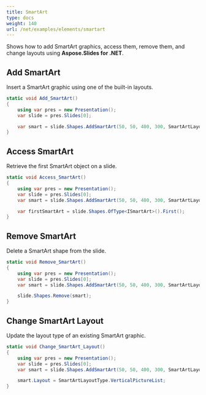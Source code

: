 ```yaml
---
title: SmartArt
type: docs
weight: 140
url: /net/examples/elements/smartart
---
```


Shows how to add SmartArt graphics, access them, remove them, and change layouts using **Aspose.Slides for .NET**.

## Add SmartArt

Insert a SmartArt graphic using one of the built-in layouts.

```csharp
static void Add_SmartArt()
{
    using var pres = new Presentation();
    var slide = pres.Slides[0];

    var smart = slide.Shapes.AddSmartArt(50, 50, 400, 300, SmartArtLayoutType.BasicProcess);
}
```

## Access SmartArt

Retrieve the first SmartArt object on a slide.

```csharp
static void Access_SmartArt()
{
    using var pres = new Presentation();
    var slide = pres.Slides[0];
    var smart = slide.Shapes.AddSmartArt(50, 50, 400, 300, SmartArtLayoutType.BasicProcess);

    var firstSmartArt = slide.Shapes.OfType<ISmartArt>().First();
}
```

## Remove SmartArt

Delete a SmartArt shape from the slide.

```csharp
static void Remove_SmartArt()
{
    using var pres = new Presentation();
    var slide = pres.Slides[0];
    var smart = slide.Shapes.AddSmartArt(50, 50, 400, 300, SmartArtLayoutType.BasicProcess);

    slide.Shapes.Remove(smart);
}
```

## Change SmartArt Layout

Update the layout type of an existing SmartArt graphic.

```csharp
static void Change_SmartArt_Layout()
{
    using var pres = new Presentation();
    var slide = pres.Slides[0];
    var smart = slide.Shapes.AddSmartArt(50, 50, 400, 300, SmartArtLayoutType.BasicBlockList);

    smart.Layout = SmartArtLayoutType.VerticalPictureList;
}
```
